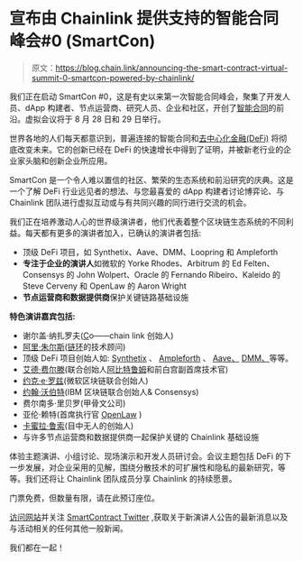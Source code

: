 # 宣布由 Chainlink 提供支持的智能合同峰会#0 (SmartCon)

> 原文：<https://blog.chain.link/announcing-the-smart-contract-virtual-summit-0-smartcon-powered-by-chainlink/>



我们正在启动 SmartCon #0，这是有史以来第一次智能合同峰会，聚集了开发人员、dApp 构建者、节点运营商、研究人员、企业和社区，开创了[智能合同](https://chain.link/education/smart-contracts)的前沿。虚拟会议将于 8 月 28 日和 29 日举行。

世界各地的人们每天都意识到，普遍连接的智能合同和[去中心化金融(DeFi)](https://chain.link/education/defi) 将彻底改变未来。它的创新已经在 DeFi 的快速增长中得到了证明，并被新老行业的企业家头脑和创新企业所应用。

SmartCon 是一个令人难以置信的社区、繁荣的生态系统和前沿研究的庆典。这是一个了解 DeFi 行业远见者的想法、与您最喜爱的 dApp 构建者讨论博弈论、与 Chainlink 团队进行虚拟互动或与有共同兴趣的同行进行交流的机会。

我们正在培养激动人心的世界级演讲者，他们代表着整个区块链生态系统的不同利益。每天都有更多的演讲者加入，已确认的演讲者包括:

*   顶级 DeFi 项目，如 Synthetix、Aave、DMM、Loopring 和 Ampleforth
*   **专注于企业的演讲人**如微软的 Yorke Rhodes、Arbitrum 的 Ed Felten、Consensys 的 John Wolpert、Oracle 的 Fernando Ribeiro、Kaleido 的 Steve Cerveny 和 OpenLaw 的 Aaron Wright
*   **节点运营商和数据提供商**保护关键链路基础设施

**特色演讲嘉宾包括:**

*   谢尔盖·纳扎罗夫([C](https://chain.link/)o——chain link 创始人)
*   [阿里·朱尔斯](https://www.arijuels.com/)([链环](https://chain.link/)的技术顾问)
*   顶级 DeFi 项目创始人如: [Synthetix](https://www.synthetix.io/) 、 [](https://loopring.org/#/) [Ampleforth](https://www.ampleforth.org/) 、 [Aave、](https://aave.com/) [DMM、](https://defimoneymarket.com/)等等。
*   [艾德·费尔滕](https://www.cs.princeton.edu/~felten/)(联合创始人[阿比特鲁姆](https://offchainlabs.com/)和前白宫副首席技术官)
*   [约克·e·罗兹](https://twitter.com/yorkerhodes)(微软区块链联合创始人)
*   [约翰·沃伯特](https://twitter.com/jwolpert)(IBM 区块链联合创始人& Consensys)
*   费尔南多·里贝罗(甲骨文公司)
*   亚伦·赖特(首席执行官 [OpenLaw](https://www.openlaw.io/) )
*   [卡蜜拉·鲁索](https://twitter.com/CamiRusso)(目中无人的创始人)
*   与许多节点运营商和数据提供商一起保护关键的 Chainlink 基础设施

体验主题演讲、小组讨论、现场演示和开发人员研讨会。会议主题包括 DeFi 的下一步发展，对企业采用的见解，围绕分散技术的可扩展性和隐私的最新研究，等等。我们还将让 Chainlink 团队成员分享 Chainlink 的持续愿景。

门票免费，但数量有限，请在此预订座位。

[访问网站](https://smartcontractsummit.io/)并关注 [SmartContract Twitter](https://twitter.com/Smart_Contract) ,获取关于新演讲人公告的最新消息以及与活动相关的任何其他一般新闻。

我们都在一起！

